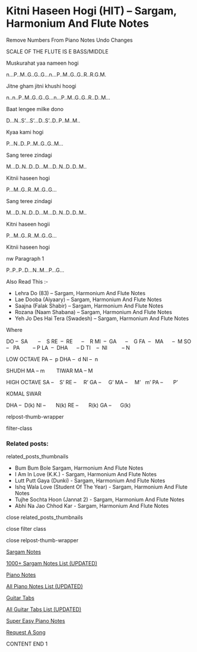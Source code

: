 
# Kitni Haseen Hogi (HIT) – Sargam, Harmonium And Flute Notes

Remove Numbers From Piano Notes
Undo Changes

SCALE OF THE FLUTE IS E BASS/MIDDLE

Muskurahat yaa nameen hogi

n…P..M..G..G..G…n…P..M..G..G..R..R.G.M.

Jitne gham jitni khushi hoogi

n..n..P..M..G..G..G…n…P..M..G..G..R..D..M…

Baat lengee milke dono

D…N..S’…S’…D..S’..D..P..M..M..

Kyaa kami hogi

P…N..D..P..M..G..G..M…

Sang teree zindagi

M…D..N..D..D…M…D..N..D..D..M..

Kitnii haseen hogi

P…M..G..R..M..G..G…

Sang teree zindagi

M…D..N..D..D…M…D..N..D..D..M..

Kitni haseen hogii

P…M..G..R..M..G..G…

Kitnii haseen hogi

nw Paragraph 1

P..P..P..D…N..M…P…G…

Also Read This :-

* Lehra Do (83) – Sargam, Harmonium And Flute Notes
* Lae Dooba (Aiyaary) – Sargam, Harmonium And Flute Notes
* Saajna (Falak Shabir) – Sargam, Harmonium And Flute Notes
* Rozana (Naam Shabana) – Sargam, Harmonium And Flute Notes
* Yeh Jo Des Hai Tera (Swadesh) – Sargam, Harmonium And Flute Notes

Where

DO –  SA       –    S
RE  –  RE      –    R
MI  –  GA      –    G
FA  –   MA      –  M
SO  –   PA         – P
LA  –  DHA      – D
TI    –  NI          – N

LOW OCTAVE
PA –  p
DHA –  d
NI –  n

SHUDH MA – m        TIWAR MA – M

HIGH OCTAVE
SA –    S’
RE –     R’
GA –     G’
MA –     M’   m’
PA –       P’

KOMAL SWAR

DHA –  D(k)
NI –       N(k)
RE –       R(k)
GA –      G(k)

relpost-thumb-wrapper

filter-class

### Related posts:

related_posts_thumbnails

* Bum Bum Bole Sargam, Harmonium And Flute Notes
* I Am In Love (K.K.) - Sargam, Harmonium And Flute Notes
* Lutt Putt Gaya (Dunki) - Sargam, Harmonium And Flute Notes
* Ishq Wala Love (Student Of The Year) - Sargam, Harmonium And Flute Notes
* Tujhe Sochta Hoon (Jannat 2) - Sargam, Harmonium And Flute Notes
* Abhi Na Jao Chhod Kar - Sargam, Harmonium And Flute Notes

close related_posts_thumbnails

close filter class

close relpost-thumb-wrapper

[Sargam Notes](https://www.notationsworld.com/sargam-notes.html)

[1000+ Sargam Notes List (UPDATED)](https://www.notationsworld.com/all-songs-list-sargam-notes.html)

[Piano Notes](https://www.notationsworld.com/piano-notes.html)

[All Piano Notes List (UPDATED)](https://www.notationsworld.com/all-songs-list-piano-notes.html)

[Guitar Tabs](https://www.notationsworld.com/guitar-tabs.html)

[All Guitar Tabs List (UPDATED)](https://www.notationsworld.com/all-songs-list-guitar-tabs.html)

[Super Easy Piano Notes](https://studywall.in/)

[Request A Song](https://www.notationsworld.com/request-a-song.html)

CONTENT END 1

